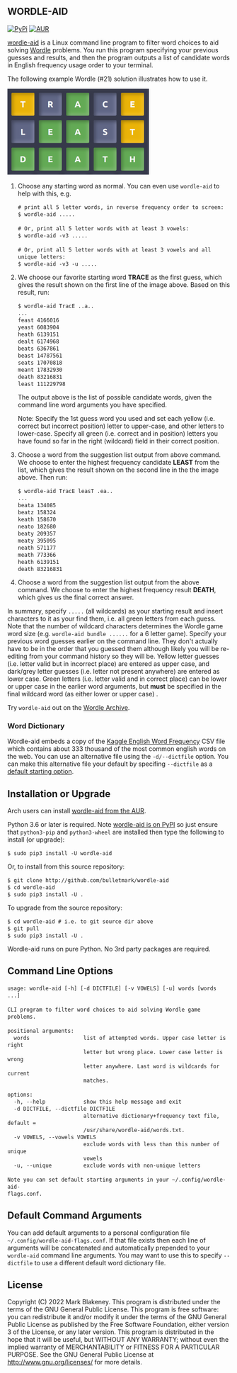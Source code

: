 ## WORDLE-AID
[![PyPi](https://img.shields.io/pypi/v/wordle-aid)](https://pypi.org/project/wordle-aid/)
[![AUR](https://img.shields.io/aur/version/wordle-aid)](https://aur.archlinux.org/packages/wordle-aid/)

[wordle-aid](http://github.com/bulletmark/wordle-aid) is a Linux command
line program to filter word choices to aid solving
[Wordle](https://www.powerlanguage.co.uk/wordle/) problems. You run this
program specifying your previous guesses and results, and then the
program outputs a list of candidate words in English frequency usage
order to your terminal.

The following example Wordle (#21) solution illustrates how to use it.

![wordle solution](https://github.com/bulletmark/wordle-aid/raw/main/wordle-example.png)

1. Choose any starting word as normal. You can even use `wordle-aid` to
   help with this, e.g.

    ```
    # print all 5 letter words, in reverse frequency order to screen:
    $ wordle-aid .....

    # Or, print all 5 letter words with at least 3 vowels:
    $ wordle-aid -v3 .....

    # Or, print all 5 letter words with at least 3 vowels and all unique letters:
    $ wordle-aid -v3 -u .....
    ```

2. We choose our favorite starting word **TRACE** as the first guess,
   which gives the result shown on the first line of the image above.
   Based on this result, run:

    ```
    $ wordle-aid TracE ..a..
    ...
    feast 4166016
    yeast 6083904
    heath 6139151
    dealt 6174968
    beats 6367861
    beast 14787561
    seats 17070818
    meant 17832930
    death 83216831
    least 111229798
    ```

   The output above is the list of possible candidate words, given the
   command line word arguments you have specified.

   Note: Specify the 1st guess word you used and set each yellow (i.e.
   correct but incorrect position) letter to upper-case, and other
   letters to lower-case. Specify all green (i.e. correct and in
   position) letters you have found so far in the right (wildcard) field
   in their correct position.

3. Choose a word from the suggestion list output from above command. We
   choose to enter the highest frequency candidate **LEAST** from the
   list, which gives the result shown on the second line in the the
   image above. Then run:

    ```
    $ wordle-aid TracE leasT .ea..
    ...
    beata 134085
    beatz 158324
    keath 158670
    neato 182680
    beaty 209357
    meaty 395095
    neath 571177
    meath 773366
    heath 6139151
    death 83216831
    ```

4. Choose a word from the suggestion list output from the above command.
   We choose to enter the highest frequency result **DEATH**, which
   gives us the final correct answer.

In summary, specify `.....` (all wildcards) as your starting result and
insert characters to it as your find them, i.e. all green letters from
each guess. Note that the number of wildcard characters determines the
Wordle game word size (e.g. `wordle-aid bundle ......` for a 6 letter
game). Specify your previous word guesses earlier on the command line.
They don't actually have to be in the order that you guessed them
although likely you will be re-editing from your command history so they
will be. Yellow letter guesses (i.e. letter valid but in incorrect
place) are entered as upper case, and dark/grey letter guesses (i.e.
letter not present anywhere) are entered as lower case. Green letters
(i.e. letter valid and in correct place) can be lower or upper case in
the earlier word arguments, but **must** be specified in the final
wildcard word (as either lower or upper case) .

Try `wordle-aid` out on the [Wordle Archive](https://www.devangthakkar.com/wordle_archive/).

### Word Dictionary

Wordle-aid embeds a copy of the [Kaggle English Word
Frequency](https://www.kaggle.com/rtatman/english-word-frequency) CSV
file which contains about 333 thousand of the most common english
words on the web. You can use an alternative file using the
`-d/--dictfile` option. You can make this alternative file your default by
specifing `--dictfile` as a [default starting
option](#default-command-arguments).

## Installation or Upgrade

Arch users can install [wordle-aid from the
AUR](https://aur.archlinux.org/packages/wordle-aid/).

Python 3.6 or later is required. Note [wordle-aid is on
PyPI](https://pypi.org/project/wordle-aid/) so just ensure that
`python3-pip` and `python3-wheel` are installed then type the following
to install (or upgrade):

```
$ sudo pip3 install -U wordle-aid
```

Or, to install from this source repository:

```
$ git clone http://github.com/bulletmark/wordle-aid
$ cd wordle-aid
$ sudo pip3 install -U .
```

To upgrade from the source repository:

```
$ cd wordle-aid # i.e. to git source dir above
$ git pull
$ sudo pip3 install -U .
```

Wordle-aid runs on pure Python. No 3rd party packages are required.

## Command Line Options

```
usage: wordle-aid [-h] [-d DICTFILE] [-v VOWELS] [-u] words [words ...]

CLI program to filter word choices to aid solving Wordle game problems.

positional arguments:
  words                 list of attempted words. Upper case letter is right
                        letter but wrong place. Lower case letter is wrong
                        letter anywhere. Last word is wildcards for current
                        matches.

options:
  -h, --help            show this help message and exit
  -d DICTFILE, --dictfile DICTFILE
                        alternative dictionary+frequency text file, default =
                        /usr/share/wordle-aid/words.txt.
  -v VOWELS, --vowels VOWELS
                        exclude words with less than this number of unique
                        vowels
  -u, --unique          exclude words with non-unique letters

Note you can set default starting arguments in your ~/.config/wordle-aid-
flags.conf.
```

## Default Command Arguments

You can add default arguments to a personal configuration file
`~/.config/wordle-aid-flags.conf`. If that file exists then each line of
arguments will be concatenated and automatically prepended to your
`wordle-aid` command line arguments. You may want to use this to specify
`--dictfile` to use a different default word dictionary file.

## License

Copyright (C) 2022 Mark Blakeney. This program is distributed under the
terms of the GNU General Public License.
This program is free software: you can redistribute it and/or modify it
under the terms of the GNU General Public License as published by the
Free Software Foundation, either version 3 of the License, or any later
version.
This program is distributed in the hope that it will be useful, but
WITHOUT ANY WARRANTY; without even the implied warranty of
MERCHANTABILITY or FITNESS FOR A PARTICULAR PURPOSE. See the GNU General
Public License at <http://www.gnu.org/licenses/> for more details.

<!-- vim: se ai syn=markdown: -->
